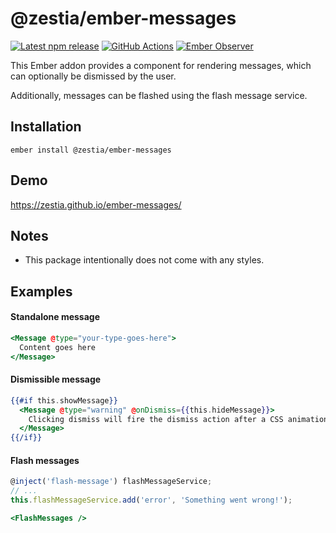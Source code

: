 # @zestia/ember-messages

[![Latest npm release][npm-badge]][npm-badge-url]
[![GitHub Actions][github-actions-badge]][github-actions-url]
[![Ember Observer][ember-observer-badge]][ember-observer-url]

[npm-badge]: https://img.shields.io/npm/v/@zestia/ember-messages.svg
[npm-badge-url]: https://www.npmjs.com/package/@zestia/ember-messages
[github-actions-badge]: https://github.com/zestia/ember-messages/workflows/CI/badge.svg
[github-actions-url]: https://github.com/zestia/ember-messages/actions
[ember-observer-badge]: https://emberobserver.com/badges/-zestia-ember-messages.svg
[ember-observer-url]: https://emberobserver.com/addons/@zestia/ember-messages

This Ember addon provides a component for rendering messages, which can optionally be dismissed by the user.

Additionally, messages can be flashed using the flash message service.

## Installation

```
ember install @zestia/ember-messages
```

## Demo

https://zestia.github.io/ember-messages/

## Notes

- This package intentionally does not come with any styles.

## Examples

#### Standalone message

```handlebars
<Message @type="your-type-goes-here">
  Content goes here
</Message>
```

#### Dismissible message

```handlebars
{{#if this.showMessage}}
  <Message @type="warning" @onDismiss={{this.hideMessage}}>
    Clicking dismiss will fire the dismiss action after a CSS animation
  </Message>
{{/if}}
```

#### Flash messages

```javascript
@inject('flash-message') flashMessageService;
// ...
this.flashMessageService.add('error', 'Something went wrong!');
```

```handlebars
<FlashMessages />
```
